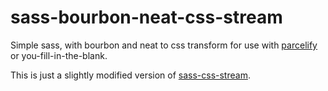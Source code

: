 sass-bourbon-neat-css-stream
===============

Simple sass, with bourbon and neat to css transform for use with [parcelify](https://github.com/rotundasoftware/parcelify) or you-fill-in-the-blank.

This is just a slightly modified version of [sass-css-stream](https://github.com/rotundasoftware/sass-css-stream).